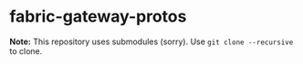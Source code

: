 # fabric-gateway-protos

**Note:** This repository uses submodules (sorry). Use `git clone --recursive` to clone.
